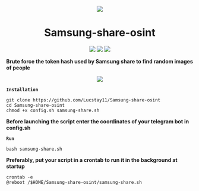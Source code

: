 <p align="center">
<img src=".pendu.png">
</p>
<h1 align="center">Samsung-share-osint</h1>
<p align="center">
  <img src="https://img.shields.io/badge/Author-Lucstay11-cyan?style=flat-square">
  <img src="https://img.shields.io/badge/Open%20Source-Yes-cyan?style=flat-square">
  <img src="https://img.shields.io/badge/Written%20In-Bash-cyan?style=flat-square">
</p>

<b align="center">Brute force the token hash used by Samsung share to find random images of people</b>
<p align="center">
<img src=".enter.png">
</p>

**`Installation`**
```
git clone https://github.com/Lucstay11/Samsung-share-osint
cd Samsung-share-osint
chmod +x config.sh samsung-share.sh
``` 
<b align="center">Before launching the script enter the coordinates of your telegram bot in config.sh</b>

**`Run`**

```
bash samsung-share.sh
```

<b align="center">Preferably, put your script in a crontab to run it in the background at startup</b>

```
crontab -e
@reboot /$HOME/Samsung-share-osint/samsung-share.sh
```
